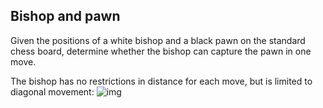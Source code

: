## Bishop and pawn

Given the positions of a white bishop and a black pawn on the standard chess board, determine whether the bishop can capture the pawn in one move.

The bishop has no restrictions in distance for each move, but is limited to diagonal movement: ![img](https://codefightsuserpics.s3.amazonaws.com/tasks/bishopAndPawn/img/bishop.jpg?_tm=1493360096740)

